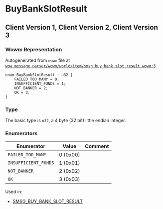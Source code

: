 # BuyBankSlotResult

## Client Version 1, Client Version 2, Client Version 3

### Wowm Representation

Autogenerated from `wowm` file at [`wow_message_parser/wowm/world/item/smsg_buy_bank_slot_result.wowm:3`](https://github.com/gtker/wow_messages/tree/main/wow_message_parser/wowm/world/item/smsg_buy_bank_slot_result.wowm#L3).

```rust,ignore
enum BuyBankSlotResult : u32 {
    FAILED_TOO_MANY = 0;
    INSUFFICIENT_FUNDS = 1;
    NOT_BANKER = 2;
    OK = 3;
}
```
### Type
The basic type is `u32`, a 4 byte (32 bit) little endian integer.
### Enumerators
| Enumerator | Value  | Comment |
| --------- | -------- | ------- |
| `FAILED_TOO_MANY` | 0 (0x00) |  |
| `INSUFFICIENT_FUNDS` | 1 (0x01) |  |
| `NOT_BANKER` | 2 (0x02) |  |
| `OK` | 3 (0x03) |  |

Used in:
* [SMSG_BUY_BANK_SLOT_RESULT](smsg_buy_bank_slot_result.md)

